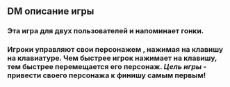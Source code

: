 ## DM описание игры 
### Эта игра для двух пользователей и напоминает гонки.
### Игроки управляют свои персонажем , нажимая на клавишу на клавиатуре. Чем быстрее игрок нажимает на клавишу, тем быстрее перемещается его персонаж. _Цель игры_ - привести своего персонажа к финишу самым первым!